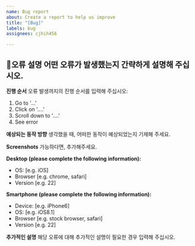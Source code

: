 ```yaml
---
name: Bug report
about: Create a report to help us improve
title: "[Bug]"
labels: bug
assignees: cjhih456

---
```


**오류 설명**
어떤 오류가 발생했는지 간략하게 설명해 주십시오.
-------
**진행 순서**
오류 발생까지의 진행 순서를 입력해 주십시오:
1. Go to '...'
2. Click on '....'
3. Scroll down to '....'
4. See error

**예상되는 동작 방향**
생각했을 때, 어떠한 동작이 예상되었는지 기제해 주세요.

**Screenshots**
가능하다면, 추가해주세요.

**Desktop (please complete the following information):**
 - OS: [e.g. iOS]
 - Browser [e.g. chrome, safari]
 - Version [e.g. 22]

**Smartphone (please complete the following information):**
 - Device: [e.g. iPhone6]
 - OS: [e.g. iOS8.1]
 - Browser [e.g. stock browser, safari]
 - Version [e.g. 22]

**추가적인 설명**
해당 오류에 대해 추가적인 설명이 필요한 경우 입력해 주십시오.
